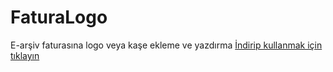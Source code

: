 # FaturaLogo
E-arşiv faturasına logo veya kaşe ekleme ve yazdırma
[İndirip kullanmak için tıklayın](https://github.com/osmanraifgunes/FaturaLogo/raw/master/FaturaLogo.exe)
